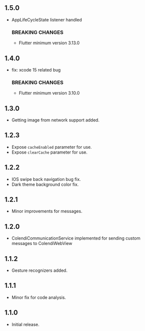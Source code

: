 ## 1.5.0

* AppLifeCycleState listener handled

    ### BREAKING CHANGES

    * Flutter minimum version 3.13.0

## 1.4.0

* fix: xcode 15 related bug

    ### BREAKING CHANGES

    * Flutter minimum version 3.10.0

## 1.3.0
 
* Getting image from network support added.

## 1.2.3

* Expose `cacheEnabled` parameter for use.
* Expose `clearCache` parameter for use.

## 1.2.2

* IOS swipe back navigation bug fix.
* Dark theme background color fix.

## 1.2.1

* Minor improvements for messages.

## 1.2.0

* ColendiCommunicationService implemented for sending custom messages to ColendiWebView

## 1.1.2

* Gesture recognizers added.

## 1.1.1

* Minor fix for code analysis.

## 1.1.0

* Initial release.
